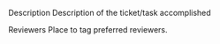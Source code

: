 Description
Description of the ticket/task accomplished

Reviewers
Place to tag preferred reviewers.